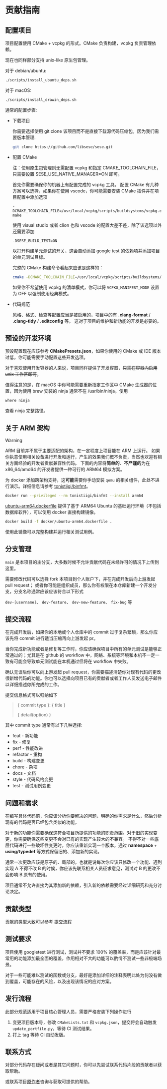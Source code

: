 # 贡献指南

## 配置项目

项目配置使用 CMake + vcpkg 的形式。CMake 负责构建，vcpkg 负责管理依赖。

现在也同样部分支持 unix-like 原生包管理。

对于 debian/ubuntu:

```bash
./scripts/install_ubuntu_deps.sh
```

对于 macOS:

```bash
./scripts/install_drawin_deps.sh
```

通常的配置步骤:

- 下载项目

  你需要选择使用 git clone 该项目而不是直接下载源代码压缩包，因为我们需要版本管理.
  ```bash
  git clone https://github.com/libsese/sese.git
  ```

- 配置 CMake

  注：使用原生包管理则无需配置 vcpkg 和指定 CMAKE_TOOLCHAIN_FILE，只需要设置 SESE_USE_NATIVE_MANAGER=ON 即可。

  首先你需要确保你的机器上有配置完成的 vcpkg 工具。
  配置 CMake 有几种方案可以选择，如果你在使用 vscode，你可能需要安装 CMake 插件并在项目配置中添加选项

  `-DCMAKE_TOOLCHAIN_FILE=/usr/local/vcpkg/scripts/buildsystems/vcpkg.cmake`

  使用 visual studio 或者 clion 也和 vscode 的配置大差不差，除了该选项以外还需要添加

  `-DSESE_BUILD_TEST=ON`

  以打开构建单元测试的开关，这会自动添加 google test 的依赖项并添加项目的单元测试目标。

  完整的 CMake 构建命令看起来应该是这样的：
  ```bash
  cmake -DCMAKE_TOOLCHAIN_FILE=/usr/local/vcpkg/scripts/buildsystems/vcpkg.cmake -DSESE_BUILD_TEST=ON
  ```

  如果你不希望使用 vcpkg 的清单模式，你可以将 `VCPKG_MANIFEST_MODE` 设置为 OFF 以强制使用经典模式。

- 代码规范

  风格、格式、检查等配置应当是被启用的，项目中的有 **.clang-format** / **.clang-tidy** / **.editconfig** 等。
  这对于项目的维护和新功能的开发是必要的。

## 预设的开发环境

预设配置现在应该参考 **CMakePresets.json**，如果你使用的 CMake 或 IDE 版本过低，你可能需要手动配置这些开发选项。

对于喜欢使用开发容器的人来说，项目同样提供了开发容器，~~只需在容器内启用 unix 工作区即可~~。

值得注意的是，在 macOS 中你可能需要重新指定工作区中 CMake 生成器的位置，因为使用 brew 安装的 ninja 通常不在 /usr/bin/ninja。使用

```bash
where ninja
```
查看 ninja 完整路径。

## 关于 ARM 架构

> [!WARNING]
> ARM 目前并不属于主要适配的架构，在一定程度上项目能在 ARM 上运行。
> 如果你执意使用相关设备进行开发和运行，产生的效果我们概不负责，当然也欢迎有相关方面经验的开发者贡献兼容性代码。
> 下面的内容将**简单的**、**不严谨的**为在 x86_64/amd64 的开发者提供一种可行的 ARM64 模拟方案。

为 docker 添加跨架构支持，这**可能**需要你手动安装 `qemu` 的相关组件，此处不进行演示。详细信息请参考 [tonistiigi/binfmt](https://github.com/tonistiigi/binfmt)。

```bash
docker run --privileged --rm tonistiigi/binfmt --install arm64
```

[ubuntu-arm64.dockerfile](./docker/ubuntu-arm64.dockerfile) 提供了基于 ARM64 Ubuntu 的基础运行环境（不包括数据库软件），可以使用 docker 直接构建镜像。

```bash
docker build -f docker/ubuntu-arm64.dockerfile .
```

使用此镜像可以完整构建并运行相关测试用例。

## 分支管理

`main` 是本项目的主分支，大多数时候不允许贡献代码在未经许可的情况下上传到这里。

需要修改代码可以选择 fork 本项目到个人账户下，并在完成开发后向上游发起 pull request；
或者你可能是组织成员，那么你有权限在本仓库新建一个开发分支，分支名称通常应该应该符合以下形式

`dev-[username]`、
`dev-feature`、
`dev-new-feature`、
`fix-bug` 等

## 提交流程

在完成开发后，如果你的本地或个人仓库中的 commit 过于复杂繁琐，那么你应该先将 commit 进行适当压缩再向上游发起 pr。

当你完成新功能或者是修复等工作时，你应该确保项目中所有的单元测试是能够正常通过的；尤其是在 github 的 workflow
中，网络、系统等环境和本机不一定一致有可能会导致单元测试能在本机通过但将在 workflow 中失败。

确认无误后你可以向上游发起 pull request，你需要描述清楚你对现有代码的更改很新增代码的功能。你也可以选择向项目已有的贡献者或者工作人员发送电子邮件以详细描述你所完成的工作。

提交信息格式可以归纳如下

> { commit type }: { title }
>
> { detail(option) }

其中 commit type 通常有以下几种选择:

- feat - 新功能
- fix - 修复
- perf - 性能改进
- refactor - 重构
- build - 构建变更
- chore - 杂项
- docs - 文档
- style - 代码风格变更
- test - 测试用例变更

## 问题和需求

在编写具体代码前，你应该分析你要解决的问题，明确的你需求是什么，然后分析现有的代码是否已经包含类似的功能。

对于新的功能你需要确保这符合项目所提供的功能的职责范围。对于旧的实现变更，你需要确保这些变更不会对已有的实现产生较大的不兼容。
不得不对一些底层代码进行一些破坏性变更时，你应该重新实现一个版本，通过 **namespace** + **using/typedef** 等方式保留旧的、添加新的实现。

通常一次更改应该是原子的、局部的，也就是说每次你应该只修改一个功能、遇到实现 A 不得不改 B 的时候，你应该先联系相关人员征求意见，测试对 B 的更改不会影响 B 原有的使用。

项目通常不允许直接为其添加新的依赖，引入新的依赖需要经过详细研究和充分讨论决定。

## 贡献类型

贡献的类型大致可以参考 [提交流程](#提交流程)

## 测试要求

项目使用 googletest 进行测试，测试并不要求 100% 的覆盖率，而是应该针对最常用的功能添加最全面的覆盖，作用相对不大的功能可以酌情不测试一些非极端场景。

对于一些可能难以测试的函数或分支，最好是添加详细的注释表明此处为何没有做到覆盖，可能存在的风险，以及出现该情况的应对方案。

## 发行流程

此部分规范适用于项目核心管理人员，需要严格安装下列操作进行

1. 变更项目版本号，修改 `CMakeLists.txt` 和 `vcpkg.json`，提交将会自动触发 `update_portfile.py`，等待 CI 测试结果。
2. 打上 tag 等待 CI 自动发版。

## 联系方式

对部分代码存在疑问或者是其它问题时，你可以先尝试联系代码片段的贡献者以获取帮助。

或联系项目[原作者](https://github.com/shiinasama/)咨询与获取可提供的帮助。